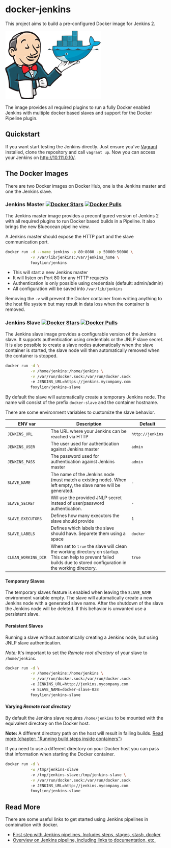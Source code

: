 # docker-jenkins

This project aims to build a pre-configured Docker image for Jenkins 2.

![Jenkins+Docker Logo](documentation/logo.png)

The image provides all required plugins to run a fully Docker enabled Jenkins
with multiple docker based slaves and support for the Docker Pipeline plugin.

## Quickstart

If you want start testing the Jenkins directly. Just ensure you've
[Vagrant](https://www.vagrantup.com) installed, clone the repository and
call `vagrant up`. Now you can access your Jenkins on http://10.111.0.10/.

## The Docker Images

There are two Docker images on Docker Hub, one is the Jenkins master and one the
Jenkins slave.

### Jenkins Master [![Docker Stars](https://img.shields.io/docker/stars/foxylion/jenkins.svg?style=flat-square)](https://hub.docker.com/r/foxylion/jenkins/) [![Docker Pulls](https://img.shields.io/docker/pulls/foxylion/jenkins.svg?style=flat-square)](https://hub.docker.com/r/foxylion/jenkins/)

The Jenkins master image provides a preconfigured version of Jenkins 2 with all
required plugins to run Docker based builds in a Pipeline. It also brings the new
Blueocean pipeline view.

A Jenkins master should expose the HTTP port and the slave communication port.

```bash
docker run -d --name jenkins -p 80:8080 -p 50000:50000 \
           -v /var/lib/jenkins:/var/jenkins_home \
           foxylion/jenkins
```

- This will start a new Jenkins master
- It will listen on Port 80 for any HTTP requests
- Authentication is only possible using credentials (default: admin/admin)
- All configuration will be saved into `/var/lib/jenkins`

Removing the `-v` will prevent the Docker container from writing anything to
the host file system but may result in data loss when the container is removed.

### Jenkins Slave [![Docker Stars](https://img.shields.io/docker/stars/foxylion/jenkins-slave.svg?style=flat-square)](https://hub.docker.com/r/foxylion/jenkins-slave/) [![Docker Pulls](https://img.shields.io/docker/pulls/foxylion/jenkins-slave.svg?style=flat-square)](https://hub.docker.com/r/foxylion/jenkins-slave/)

The Jenkins slave image provides a configurable version of the Jenkins slave. It
supports authentication using credentials or the JNLP slave secret. It is also
possible to create a slave nodes automatically when the slave container is
started, the slave node will then automatically removed when the container is
stopped.

```bash
docker run -d \
           -v /home/jenkins:/home/jenkins \
           -v /var/run/docker.sock:/var/run/docker.sock
           -e JENKINS_URL=https://jenkins.mycompany.com
           foxylion/jenkins-slave
```

By default the slave will automatically create a temporary Jenkins node. The name
will consist of the prefix `docker-slave` and the container hostname.

There are some environment variables to customize the slave behavior.

| ENV var | Description | Default |
| ------- | ----------- | ------- |
| `JENKINS_URL` | The URL where your Jenkins can be reached via HTTP | `http://jenkins` |
| `JENKINS_USER` | The user used for authentication against Jenkins master | `admin` |
| `JENKINS_PASS` | The password used for authentication against Jenkins master | `admin` |
| `SLAVE_NAME` | The name of the Jenkins node (must match a existing node). When left empty, the slave name will be generated. | `-` |
| `SLAVE_SECRET` | Will use the provided JNLP secret instead of user/password authentication. | `-` |
| `SLAVE_EXECUTORS` | Defines how many executors the slave should provide | `1` |
| `SLAVE_LABELS`| Defines which labels the slave should have. Separete them using a space | `docker` |
| `CLEAN_WORKING_DIR` | When set to `true` the slave will clean the working directory on startup. This can help to prevent failed builds due to stored configuration in the working directory. | `true` |

#### Temporary Slaves

The temporary slaves feature is enabled when leaving the `SLAVE_NAME` environment
variable empty. The slave will automatically create a new Jenkins node with a
generated slave name. After the shutdown of the slave the Jenkins node will be
deleted. If this behavior is unwanted use a persistent slave.

#### Persistent Slaves

Running a slave without automatically creating a Jenkins node, but using JNLP slave authentication.

*Note:* It's important to set the *Remote root directory* of your slave to `/home/jenkins`.

```bash
docker run -d \
           -v /home/jenkins:/home/jenkins \
           -v /var/run/docker.sock:/var/run/docker.sock
           -e JENKINS_URL=http://jenkins.mycompany.com
           -e SLAVE_NAME=docker-slave-028
           foxylion/jenkins-slave
```

#### Varying *Remote root directory*

By default the Jenkins slave requires `/home/jenkins` to be mounted with the
equivalent directory on the Docker host.

**Note:** A different directory path on the host will result in failing builds.
[Read more (chapter: "Running build steps inside containers")](https://go.cloudbees.com/docs/cloudbees-documentation/cje-user-guide/chapter-docker-workflow.html)

If you need to use a different directory on your Docker host you can pass that
information when starting the Docker container.

```bash
docker run -d \
           -w /tmp/jenkins-slave
           -v /tmp/jenkins-slave:/tmp/jenkins-slave \
           -v /var/run/docker.sock:/var/run/docker.sock
           -e JENKINS_URL=http://jenkins.mycompany.com
           foxylion/jenkins-slave
```

## Read More

There are some useful links to get started using Jenkins pipelines in combination
with docker.

- [First step with Jenkins pipelines. Includes steps, stages, stash, docker](https://dzone.com/refcardz/continuous-delivery-with-jenkins-workflow)
- [Overview on Jenkins pipeline, including links to documentation, etc.](https://wilsonmar.github.io/jenkins2-pipeline/)

